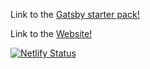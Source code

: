 Link to the [Gatsby starter pack!](https://github.com/surudhb/gatsby-personal-site-template/)

Link to the [Website!](http://arun-iyer.com/?src=github)

[![Netlify Status](https://api.netlify.com/api/v1/badges/ab9ff748-0d4f-468f-a2ad-bbe1d87e8fd1/deploy-status)](https://app.netlify.com/sites/dazzling-goldwasser-ceff63/deploys)
